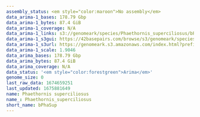 ```yaml
---
assembly_status: <em style="color:maroon">No assembly</em>
data_arima-1_bases: 178.79 Gbp
data_arima-1_bytes: 87.4 GiB
data_arima-1_coverage: N/A
data_arima-1_links: s3://genomeark/species/Phaethornis_superciliosus/bPhaSup1/genomic_data/arima/<br>
data_arima-1_s3gui: https://42basepairs.com/browse/s3/genomeark/species/Phaethornis_superciliosus/bPhaSup1/genomic_data/arima/
data_arima-1_s3url: https://genomeark.s3.amazonaws.com/index.html?prefix=species/Phaethornis_superciliosus/bPhaSup1/genomic_data/arima/
data_arima-1_scale: 1.9046
data_arima_bases: 178.79 Gbp
data_arima_bytes: 87.4 GiB
data_arima_coverage: N/A
data_status: '<em style="color:forestgreen">Arima</em>'
genome_size: 0
last_raw_data: 1674659251
last_updated: 1675881649
name: Phaethornis superciliosus
name_: Phaethornis_superciliosus
short_name: bPhaSup
---
```

